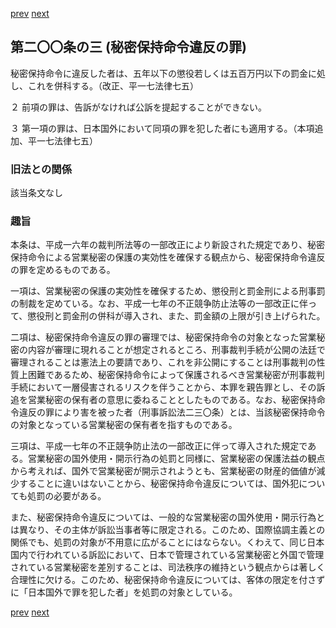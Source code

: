 [prev](/specific/markdowns/特許法/294_Mp-Ch_11-At_200_2.md)
[next](/specific/markdowns/特許法/296_Mp-Ch_11-At_201.md)
## 第二〇〇条の三 (秘密保持命令違反の罪)
秘密保持命令に違反した者は、五年以下の懲役若しくは五百万円以下の罰金に処し、これを併科する。（改正、平一七法律七五）

２ 前項の罪は、告訴がなければ公訴を提起することができない。

３ 第一項の罪は、日本国外において同項の罪を犯した者にも適用する。（本項追加、平一七法律七五）


### 旧法との関係
該当条文なし

### 趣旨
本条は、平成一六年の裁判所法等の一部改正により新設された規定であり、秘密保持命令による営業秘密の保護の実効性を確保する観点から、秘密保持命令違反の罪を定めるものである。

一項は、営業秘密の保護の実効性を確保するため、懲役刑と罰金刑による刑事罰の制裁を定めている。なお、平成一七年の不正競争防止法等の一部改正に伴って、懲役刑と罰金刑の併科が導入され、また、罰金額の上限が引き上げられた。

二項は、秘密保持命令違反の罪の審理では、秘密保持命令の対象となった営業秘密の内容が審理に現れることが想定されるところ、刑事裁判手続が公開の法廷で審理されることは憲法上の要請であり、これを非公開にすることは刑事裁判の性質上困難であるため、秘密保持命令によって保護されるべき営業秘密が刑事裁判手続において一層侵害されるリスクを伴うことから、本罪を親告罪とし、その訴追を営業秘密の保有者の意思に委ねることとしたものである。なお、秘密保持命令違反の罪により害を被った者（刑事訴訟法二三〇条）とは、当該秘密保持命令の対象となっている営業秘密の保有者を指すものである。

三項は、平成一七年の不正競争防止法の一部改正に伴って導入された規定である。営業秘密の国外使用・開示行為の処罰と同様に、営業秘密の保護法益の観点から考えれば、国外で営業秘密が開示されようとも、営業秘密の財産的価値が減少することに違いはないことから、秘密保持命令違反については、国外犯についても処罰の必要がある。

また、秘密保持命令違反については、一般的な営業秘密の国外使用・開示行為とは異なり、その主体が訴訟当事者等に限定される。このため、国際協調主義との関係でも、処罰の対象が不用意に広がることにはならない。くわえて、同じ日本国内で行われている訴訟において、日本で管理されている営業秘密と外国で管理されている営業秘密を差別することは、司法秩序の維持という観点からは著しく合理性に欠ける。このため、秘密保持命令違反については、客体の限定を付さずに「日本国外で罪を犯した者」を処罰の対象としている。


[prev](/specific/markdowns/特許法/294_Mp-Ch_11-At_200_2.md)
[next](/specific/markdowns/特許法/296_Mp-Ch_11-At_201.md)